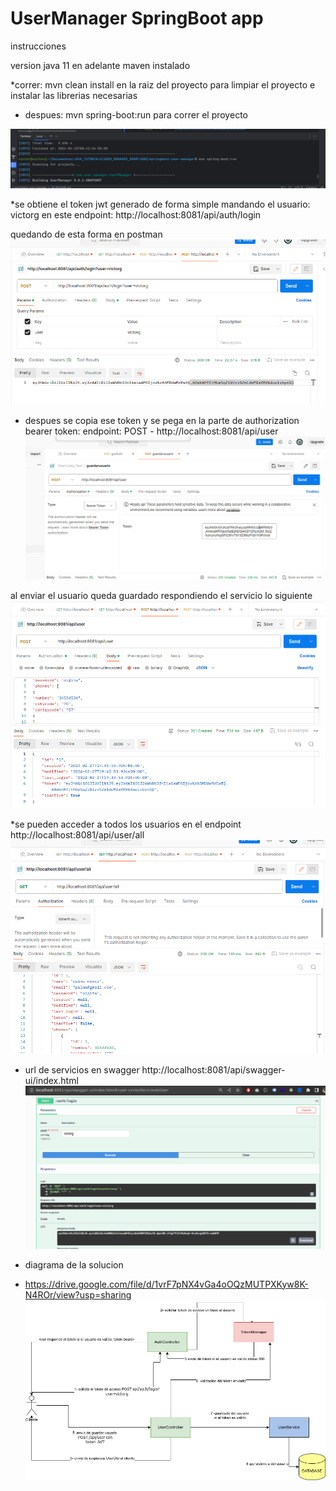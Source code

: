 # UserManager SpringBoot app

instrucciones

version java 11 en adelante
maven instalado

*correr: mvn clean install en la raiz del proyecto
para limpiar el proyecto e instalar las librerias necesarias

- despues: mvn spring-boot:run
para correr el proyecto

![img.png](evidence/img.png)

*se obtiene el token jwt generado de forma simple
mandando el usuario: victorg
en este endpoint: http://localhost:8081/api/auth/login

quedando de esta forma en postman
![Captura de pantalla_2024-02-27_15-40-48.png](evidence%2FCaptura%20de%20pantalla_2024-02-27_15-40-48.png)


* despues se copia ese token y se pega en la parte de authorization bearer token:
endpoint: POST - http://localhost:8081/api/user
![Captura desde 2024-04-18 09-07-18.png](evidence%2FCaptura%20desde%202024-04-18%2009-07-18.png)

al enviar el usuario queda guardado respondiendo el servicio lo siguiente
![Captura de pantalla_2024-02-27_15-41-04.png](evidence%2FCaptura%20de%20pantalla_2024-02-27_15-41-04.png)

*se pueden acceder a todos los usuarios en el endpoint
http://localhost:8081/api/user/all
![Captura de pantalla_2024-02-27_15-41-29.png](evidence%2FCaptura%20de%20pantalla_2024-02-27_15-41-29.png)


* url de servicios en swagger
http://localhost:8081/api/swagger-ui/index.html
![Captura de pantalla_2024-02-27_15-45-48.png](evidence%2FCaptura%20de%20pantalla_2024-02-27_15-45-48.png)

* diagrama de la solucion
* https://drive.google.com/file/d/1vrF7pNX4vGa4oOQzMUTPXKyw8K-N4ROr/view?usp=sharing
![diagrama solucion.drawio (1).png](evidence%2Fdiagrama%20solucion.drawio%20%281%29.png)




 

